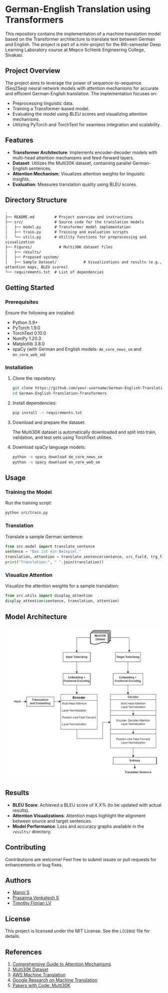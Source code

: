 # German-English Translation using Transformers

This repository contains the implementation of a machine translation model based on the Transformer architecture to translate text between German and English. The project is part of a mini-project for the 6th-semester Deep Learning Laboratory course at Mepco Schlenk Engineering College, Sivakasi.

## Project Overview

The project aims to leverage the power of sequence-to-sequence (Seq2Seq) neural network models with attention mechanisms for accurate and efficient German-English translation. The implementation focuses on:

- Preprocessing linguistic data.
- Training a Transformer-based model.
- Evaluating the model using BLEU scores and visualizing attention mechanisms.
- Utilizing PyTorch and TorchText for seamless integration and scalability.

## Features

- **Transformer Architecture**: Implements encoder-decoder models with multi-head attention mechanisms and feed-forward layers.
- **Dataset**: Utilizes the Multi30K dataset, containing parallel German-English sentences.
- **Attention Mechanism**: Visualizes attention weights for linguistic insights.
- **Evaluation**: Measures translation quality using BLEU scores.

## Directory Structure

```plaintext
.
├── README.md         # Project overview and instructions
├── src/              # Source code for the translation models
│   ├── model.py      # Transformer model implementation
│   ├── train.py      # Training and evaluation scripts
│   └── utils.py      # Utility functions for preprocessing and visualization
├── Figures/            # Multi30K dataset files
│   ├── results/
│   ├── Proposed system/
│   ├── Sample Dataset/            # Visualizations and results (e.g., attention maps, BLEU scores)
└── requirements.txt  # List of dependencies
```

## Getting Started

### Prerequisites

Ensure the following are installed:

- Python 3.9+
- PyTorch 1.9.0
- TorchText 0.10.0
- NumPy 1.20.3
- Matplotlib 3.8.0
- spaCy (with German and English models: `de_core_news_sm` and `en_core_web_sm`)

### Installation

1. Clone the repository:

   ```bash
   git clone https://github.com/your-username/German-English-Translation-Transformers.git
   cd German-English-Translation-Transformers
   ```

2. Install dependencies:

   ```bash
   pip install -r requirements.txt
   ```

3. Download and prepare the dataset:

   The Multi30K dataset is automatically downloaded and split into train, validation, and test sets using TorchText utilities.

4. Download spaCy language models:

   ```bash
   python -m spacy download de_core_news_sm
   python -m spacy download en_core_web_sm
   ```

## Usage

### Training the Model

Run the training script:

```bash
python src/train.py
```

### Translation

Translate a sample German sentence:

```python
from src.model import translate_sentence
sentence = "Das ist ein Beispiel."
translation, attention = translate_sentence(sentence, src_field, trg_field, model, device)
print("Translation:", " ".join(translation))
```

### Visualize Attention

Visualize the attention weights for a sample translation:

```python
from src.utils import display_attention
display_attention(sentence, translation, attention)
```
## Model Architecture
![Model Architecture](Figures/Proposed%20System/System%20Architecture.png)

## Results

- **BLEU Score**: Achieved a BLEU score of X.X% (to be updated with actual results).
- **Attention Visualizations**: Attention maps highlight the alignment between source and target sentences.
- **Model Performance**: Loss and accuracy graphs available in the `results/` directory.

## Contributing

Contributions are welcome! Feel free to submit issues or pull requests for enhancements or bug fixes.

## Authors

- [Manoj S](https://github.com/Jonam-2004)
- [Prasanna Venkatesh S](https://github.com/anna123venkat)
- [Timothy Florian LV](https://github.com/TimothyFlorian)

## License

This project is licensed under the MIT License. See the `LICENSE` file for details.

## References

1. [Comprehensive Guide to Attention Mechanisms](https://www.analyticsvidhya.com/blog/2019/11/comprehensive-guide-attention-mechanism-deep-learning/)
2. [Multi30K Dataset](https://www.statmt.org/wmt16/multimodal-task.html)
3. [AWS Machine Translation](https://aws.amazon.com/what-is/machine-translation/)
4. [Google Research on Machine Translation](https://research.google/research-areas/machine-translation/)
5. [Papers with Code: Multi30K](https://paperswithcode.com/dataset/multi30k)
